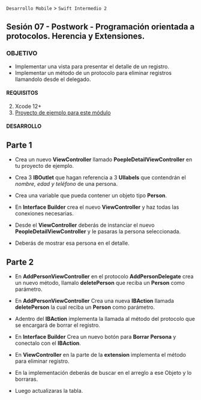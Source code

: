 `Desarrollo Mobile` > `Swift Intermedio 2`

## Sesión 07 - Postwork - Programación orientada a protocolos. Herencia y Extensiones.

### OBJETIVO

- Implementar una vista para presentar el detalle de un registro.
- Implementar un método de un protocolo para eliminar registros llamandolo desde el delegado.

#### REQUISITOS

2. Xcode 12+
3. [Proyecto de ejemplo para este módulo](EjemploDelegados)

#### DESARROLLO

## Parte 1

* Crea un nuevo **ViewController** llamado **PoepleDetailViewController** en tu proyecto de ejemplo.

* Crea 3 **IBOutlet** que hagan referencia a 3 **UIlabels** que contendrán el _nombre, edad y teléfono_ de una persona.

* Crea una variable que pueda contener un objeto tipo **Person**.

* En **Interface Builder** crea el nuevo **ViewController** y haz todas las conexiones necesarias.

* Desde el **ViewController** deberás de instanciar el nuevo **PeopleDetailViewController** y le pasaras la persona seleccionada.

* Deberás de mostrar esa persona en el detalle.

## Parte 2

* En **AddPersonViewController** en el protocolo **AddPersonDelegate** crea un nuevo método, llamalo **deletePerson** que reciba un **Person** como parámetro.

* En **AddPersonViewController** Crea una nueva **IBAction** llamada **deletePerson** la cual reciba un **Person** como parámetro.

* Adentro del **IBAction** implementa la llamada al método del protocolo que se encargará de borrar el registro.

* En **Interface Builder** Crea un nuevo botón para **Borrar Persona** y conectalo con el **IBAction**.

* En **ViewController** en la parte de la **extension** implementa el método para eliminar registro.

* En la implementación deberás de buscar en el arreglo a ese Objeto y lo borraras.

* Luego actualizaras la tabla.